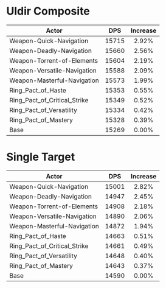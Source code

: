 # Uldir Composite
| Actor | DPS | Increase |
|---|:---:|:---:|
|Weapon-Quick-Navigation|15715|2.92%|
|Weapon-Deadly-Navigation|15660|2.56%|
|Weapon-Torrent-of-Elements|15604|2.19%|
|Weapon-Versatile-Navigation|15588|2.09%|
|Weapon-Masterful-Navigation|15573|1.99%|
|Ring_Pact_of_Haste|15353|0.55%|
|Ring_Pact_of_Critical_Strike|15349|0.52%|
|Ring_Pact_of_Versatility|15334|0.42%|
|Ring_Pact_of_Mastery|15328|0.39%|
|Base|15269|0.00%|

# Single Target
| Actor | DPS | Increase |
|---|:---:|:---:|
|Weapon-Quick-Navigation|15001|2.82%|
|Weapon-Deadly-Navigation|14947|2.45%|
|Weapon-Torrent-of-Elements|14908|2.18%|
|Weapon-Versatile-Navigation|14890|2.06%|
|Weapon-Masterful-Navigation|14872|1.94%|
|Ring_Pact_of_Haste|14663|0.51%|
|Ring_Pact_of_Critical_Strike|14661|0.49%|
|Ring_Pact_of_Versatility|14648|0.40%|
|Ring_Pact_of_Mastery|14643|0.37%|
|Base|14590|0.00%|
